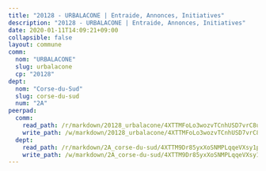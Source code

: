 ```yaml
---
title: "20128 - URBALACONE | Entraide, Annonces, Initiatives"
description: "20128 - URBALACONE | Entraide, Annonces, Initiatives"
date: 2020-01-11T14:09:21+09:00
collapsible: false
layout: commune
comm:
  nom: "URBALACONE"
  slug: urbalacone
  cp: "20128"
dept:
  nom: "Corse-du-Sud"
  slug: corse-du-sud
  num: "2A"
peerpad:
  comm:
    read_path: /r/markdown/20128_urbalacone/4XTTMFoLo3wozvTCnhUSD7vrC8uae1EjrCMdRy8ehkcy1UuPs
    write_path: /w/markdown/20128_urbalacone/4XTTMFoLo3wozvTCnhUSD7vrC8uae1EjrCMdRy8ehkcy1UuPs-K3TgUsJ9C2hksGZEWAeK93KiwMEoTewY4GoJNqMzmoR62hPRT9XEYNjJ2zrNJ9gSH22x4BHs6nPNiappr3Z2zPUXi52jms8BEfngCsjuR55SWJA9NU6dsYxhCGnCLJk9RLscCgof
  dept:
    read_path: /r/markdown/2A_corse-du-sud/4XTTM9Dr85yxXoSNMPLqqeVXsy1pqWqGhUHPXUG36pnJXueq3
    write_path: /w/markdown/2A_corse-du-sud/4XTTM9Dr85yxXoSNMPLqqeVXsy1pqWqGhUHPXUG36pnJXueq3-K3TgV6cwSCfdXeaSy4VoQ9mhukqFKAJyVaitv9jTNsj1pAHEbSJRbPtJU65omPMwDpQzw4VNGvYCrpcZouPFuXTeEqCwYFSrDaj1yCqi14YAr5qN74AKEwUrAv64AinUWqfozRmP
---
```


